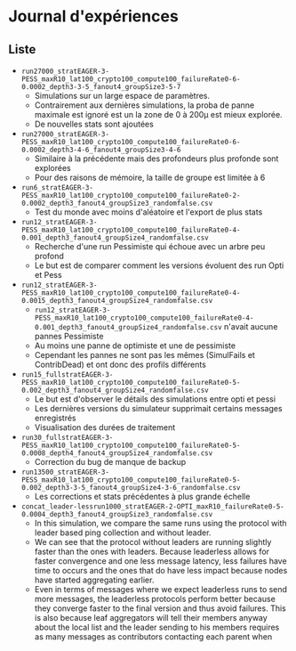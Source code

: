 # Journal d'expériences

## Liste

- `run27000_stratEAGER-3-PESS_maxR10_lat100_crypto100_compute100_failureRate0-6-0.0002_depth3-3-5_fanout4_groupSize3-5-7`
  - Simulations sur un large espace de paramètres.
  - Contrairement aux dernières simulations, la proba de panne maximale est ignoré est un la zone de 0 à 200µ est mieux explorée.
  - De nouvelles stats sont ajoutées
- `run27000_stratEAGER-3-PESS_maxR10_lat100_crypto100_compute100_failureRate0-6-0.0002_depth3-4-6_fanout4_groupSize3-4-6`
  - Similaire à la précédente mais des profondeurs plus profonde sont explorées
  - Pour des raisons de mémoire, la taille de groupe est limitée à 6
- `run6_stratEAGER-3-PESS_maxR10_lat100_crypto100_compute100_failureRate0-2-0.0002_depth3_fanout4_groupSize3_randomfalse.csv`
  - Test du monde avec moins d'aléatoire et l'export de plus stats
- `run12_stratEAGER-3-PESS_maxR10_lat100_crypto100_compute100_failureRate0-4-0.001_depth3_fanout4_groupSize4_randomfalse.csv`
  - Recherche d'une run Pessimiste qui échoue avec un arbre peu profond
  - Le but est de comparer comment les versions évoluent des run Opti et Pess
- `run12_stratEAGER-3-PESS_maxR10_lat100_crypto100_compute100_failureRate0-4-0.0015_depth3_fanout4_groupSize4_randomfalse.csv`
  - `run12_stratEAGER-3-PESS_maxR10_lat100_crypto100_compute100_failureRate0-4-0.001_depth3_fanout4_groupSize4_randomfalse.csv` n'avait aucune pannes Pessimiste
  - Au moins une panne de optimiste et une de pessimiste
  - Cependant les pannes ne sont pas les mêmes (SimulFails et ContribDead) et ont donc des profils différents
- `run15_fullstratEAGER-3-PESS_maxR10_lat100_crypto100_compute100_failureRate0-5-0.002_depth3_fanout4_groupSize4_randomfalse.csv`
  - Le but est d'observer le détails des simulations entre opti et pessi
  - Les dernières versions du simulateur supprimait certains messages enregistrés
  - Visualisation des durées de traitement
- `run30_fullstratEAGER-3-PESS_maxR10_lat100_crypto100_compute100_failureRate0-5-0.0008_depth4_fanout4_groupSize4_randomfalse.csv`
  - Correction du bug de manque de backup
- `run13500_stratEAGER-3-PESS_maxR10_lat100_crypto100_compute100_failureRate0-5-0.002_depth3-3-5_fanout4_groupSize4-3-6_randomfalse.csv`
  - Les corrections et stats précédentes à plus grande échelle
- `concat_leader-lessrun1000_stratEAGER-2-OPTI_maxR10_failureRate0-5-0.0004_depth3_fanout4_groupSize3_randomfalse.csv`
  - In this simulation, we compare the same runs using the protocol with leader based ping collection and without leader.
  - We can see that the protocol without leaders are running slightly faster than the ones with leaders. Because leaderless allows for faster convergence and one less message latency, less failures have time to occurs and the ones that do have less impact because nodes have started aggregating earlier.
  - Even in terms of messages where we expect leaderless runs to send more messages, the leaderless protocols perform better because they converge faster to the final version and thus avoid failures. This is also because leaf aggregators will tell their members anyway about the local list and the leader sending to his members requires as many messages as contributors contacting each parent when
